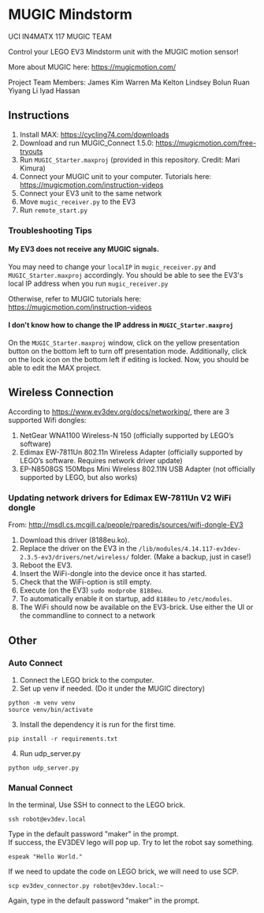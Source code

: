 # MUGIC Mindstorm
UCI IN4MATX 117 MUGIC TEAM

Control your LEGO EV3 Mindstorm unit with the MUGIC motion sensor!

More about MUGIC here: https://mugicmotion.com/

Project Team Members:
James Kim
Warren Ma
Kelton Lindsey
Bolun Ruan
Yiyang Li
Iyad Hassan

## Instructions
1. Install MAX: https://cycling74.com/downloads
2. Download and run MUGIC_Connect 1.5.0: https://mugicmotion.com/free-tryouts
3. Run ``MUGIC_Starter.maxproj`` (provided in this repository. Credit: Mari Kimura)
4. Connect your MUGIC unit to your computer. Tutorials here: https://mugicmotion.com/instruction-videos
5. Connect your EV3 unit to the same network
6. Move ``mugic_receiver.py`` to the EV3
7. Run ``remote_start.py``

### Troubleshooting Tips
#### My EV3 does not receive any MUGIC signals.
You may need to change your ``localIP`` in ``mugic_receiver.py`` and ``MUGIC_Starter.maxproj`` accordingly. You should be able to see the EV3's local IP address when you run ``mugic_receiver.py``

Otherwise, refer to MUGIC tutorials here: https://mugicmotion.com/instruction-videos

#### I don't know how to change the IP address in ``MUGIC_Starter.maxproj``

On the ``MUGIC_Starter.maxproj`` window, click on the yellow presentation button on the bottom left to turn off presentation mode. Additionally, click on the lock icon on the bottom left if editing is locked. Now, you should be able to edit the MAX project.

## Wireless Connection

According to https://www.ev3dev.org/docs/networking/, there are 3 supported Wifi dongles:

1. NetGear WNA1100 Wireless-N 150 (officially supported by LEGO’s software)
2. Edimax EW-7811Un 802.11n Wireless Adapter (officially supported by LEGO’s software. Requires network driver update)
3. EP-N8508GS 150Mbps Mini Wireless 802.11N USB Adapter (not officially supported by LEGO, but also works)

### Updating network drivers for Edimax EW-7811Un V2 WiFi dongle
From: http://msdl.cs.mcgill.ca/people/rparedis/sources/wifi-dongle-EV3

1. Download this driver (8188eu.ko).
2. Replace the driver on the EV3 in the ``/lib/modules/4.14.117-ev3dev-2.3.5-ev3/drivers/net/wireless/`` folder. (Make a backup, just in case!)
3. Reboot the EV3.
4. Insert the WiFi-dongle into the device once it has started.
5. Check that the WiFi-option is still empty.
6. Execute (on the EV3) ``sudo modprobe 8188eu``.
7. To automatically enable it on startup, add ``8188eu`` to ``/etc/modules``.
8. The WiFi should now be available on the EV3-brick. Use either the UI or the commandline to connect to a network

## Other
### Auto Connect

1. Connect the LEGO brick to the computer.  
2. Set up venv if needed. (Do it under the MUGIC directory)  

``
python -m venv venv
``  
``
source venv/bin/activate
``


3. Install the dependency it is run for the first time.

``
pip install -r requirements.txt
``

4. Run udp_server.py

``
python udp_server.py
``

### Manual Connect

In the terminal, Use SSH to connect to the LEGO brick.

``
ssh robot@ev3dev.local
``

Type in the default password "maker" in the prompt.  
If success, the EV3DEV lego will pop up. Try to let the robot say something.

``
espeak "Hello World."
``

If we need to update the code on LEGO brick, we will need to use SCP.

``
scp ev3dev_connector.py robot@ev3dev.local:~
``

Again, type in the default password "maker" in the prompt.  
